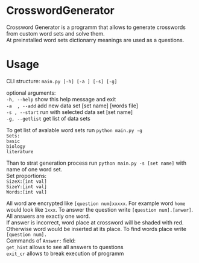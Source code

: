 # CrosswordGenerator
Crossword Generator is a programm that allows to generate crosswords from custom word sets and solve them.<br/>
At preinstalled word sets dictionarry meanings are used as a questions. 
# Usage
CLI structure: `main.py [-h] [-a ] [-s] [-g]`

optional arguments:<br/>
  `-h, --help`     show this help message and exit<br/>
  `-a  , --add`    add new data set [set name] [words file]<br/>
  `-s , --start`     run with selected data set [set name]<br/>
  `-g, --getlist`  get list of data sets<br/>
  
To get list of avalable word sets run `python main.py -g`<br/>
`Sets:`<br/>
`basic`<br/>
`biology`<br/>
`literature`

Than to strat generation process run `python main.py -s [set name]` with name of one word set.<br/>
Set proportions:<br/>
`SizeX:[int val]`<br/>
`SizeY:[int val]`<br/>
`Words:[int val]`

All word are encrypted like `[question num]xxxxx`. For example word  `home` would look like `1xxx`.
To answer the question write `[question num].[anwer]`. All answers are exactly one word.</br>
If answer is incorrect, word place at crossword will be shaded with red. Otherwise word would be inserted at its place.
To find words place write `[question num].`<br/>
Commands of `Answer:` field:<br/>
`get_hint` allows to see all answers to questions<br/>
`exit_cr` allows to break execution of programm
